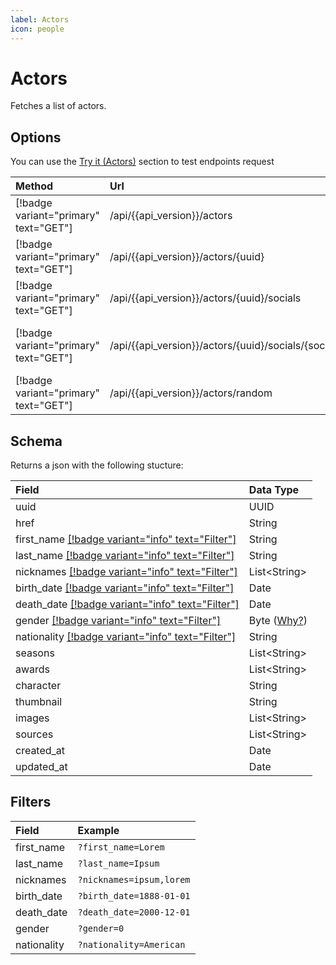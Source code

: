 ```yaml
---
label: Actors
icon: people
---
```


# Actors

Fetches a list of actors.

## Options

You can use the [Try it (Actors)]({{url}}/try-it/#/actors) section to test endpoints request

| Method                                | Url                                                     | Description                               |
| :------------------------------------ | :------------------------------------------------------ | :---------------------------------------- |
| [!badge variant="primary" text="GET"] | /api/{{api_version}}/actors                             | **Retrieves** all.                        |
| [!badge variant="primary" text="GET"] | /api/{{api_version}}/actors/\{uuid\}                    | **Retrieves** one by **UUID**.            |
| [!badge variant="primary" text="GET"] | /api/{{api_version}}/actors/\{uuid\}/socials            | **Retrieves** all socials.                |
| [!badge variant="primary" text="GET"] | /api/{{api_version}}/actors/\{uuid\}/socials/\{social\} | **Retrieves** one social by the **name**. |
| [!badge variant="primary" text="GET"] | /api/{{api_version}}/actors/random                      | **Retrieves** one random.                 |

## Schema

Returns a json with the following stucture:

| Field                                                         | Data Type                                |
| :------------------------------------------------------------ | :--------------------------------------- |
| uuid                                                          | UUID                                     |
| href                                                          | String                                   |
| first_name [[!badge variant="info" text="Filter"]](#filters)  | String                                   |
| last_name [[!badge variant="info" text="Filter"]](#filters)   | String                                   |
| nicknames [[!badge variant="info" text="Filter"]](#filters)   | List\<String\>                           |
| birth_date [[!badge variant="info" text="Filter"]](#filters)  | Date                                     |
| death_date [[!badge variant="info" text="Filter"]](#filters)  | Date                                     |
| gender [[!badge variant="info" text="Filter"]](#filters)      | Byte ([Why?](../Guides/ISO-IEC-5218.md)) |
| nationality [[!badge variant="info" text="Filter"]](#filters) | String                                   |
| seasons                                                       | List\<String\>                           |
| awards                                                        | List\<String\>                           |
| character                                                     | String                                   |
| thumbnail                                                     | String                                   |
| images                                                        | List\<String\>                           |
| sources                                                       | List\<String\>                           |
| created_at                                                    | Date                                     |
| updated_at                                                    | Date                                     |

## Filters

| Field       | Example                  |
| :---------- | :----------------------- |
| first_name  | `?first_name=Lorem`      |
| last_name   | `?last_name=Ipsum`       |
| nicknames   | `?nicknames=ipsum,lorem` |
| birth_date  | `?birth_date=1888-01-01` |
| death_date  | `?death_date=2000-12-01` |
| gender      | `?gender=0`              |
| nationality | `?nationality=American`  |
